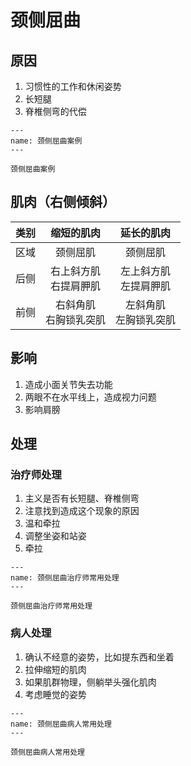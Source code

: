 # 颈侧屈曲

## 原因

1. 习惯性的工作和休闲姿势
2. 长短腿
3. 脊椎侧弯的代偿

```{figure} /_static/img/2022-02-02-17-18-12.png
---
name: 颈侧屈曲案例
---

颈侧屈曲案例
```

## 肌肉（右侧倾斜）

| 类别 |        缩短的肌肉         |        延长的肌肉         |
|---:|:---------------------:|:---------------------:|
| 区域 |         颈侧屈肌          |         颈侧屈肌          |
| 后侧 | 右上斜方肌<br/>右提肩胛肌 | 左上斜方肌<br/>左提肩胛肌 |
| 前侧 | 右斜角肌<br>右胸锁乳突肌  | 左斜角肌<br>左胸锁乳突肌  |

## 影响

1. 造成小面关节失去功能
2. 两眼不在水平线上，造成视力问题
3. 影响肩膀

## 处理

### 治疗师处理

1. 主义是否有长短腿、脊椎侧弯
2. 注意找到造成这个现象的原因
3. 温和牵拉
4. 调整坐姿和站姿
5. 牵拉

```{figure} /_static/img/2022-02-02-17-25-03.png
---
name: 颈侧屈曲治疗师常用处理
---

颈侧屈曲治疗师常用处理
```

### 病人处理

1. 确认不经意的姿势，比如提东西和坐着
2. 拉伸缩短的肌肉
3. 如果肌群物理，侧躺举头强化肌肉
4. 考虑睡觉的姿势

```{figure} /_static/img/2022-02-02-17-28-56.png
---
name: 颈侧屈曲病人常用处理
---

颈侧屈曲病人常用处理
```

